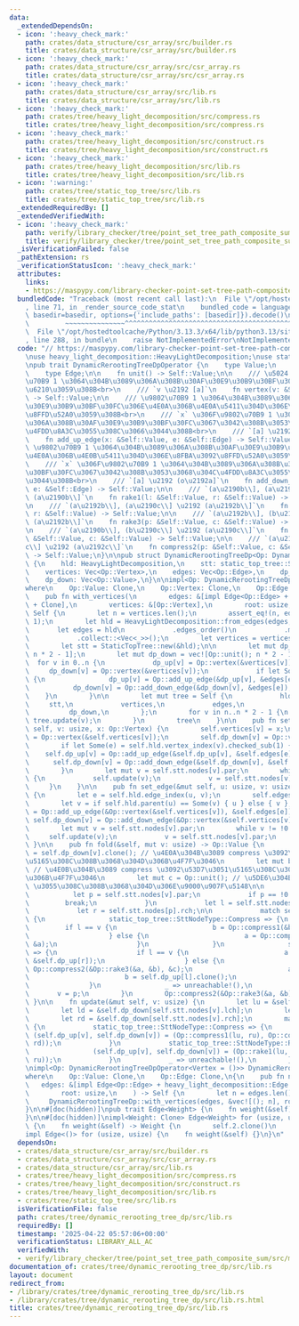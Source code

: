 ```yaml
---
data:
  _extendedDependsOn:
  - icon: ':heavy_check_mark:'
    path: crates/data_structure/csr_array/src/builder.rs
    title: crates/data_structure/csr_array/src/builder.rs
  - icon: ':heavy_check_mark:'
    path: crates/data_structure/csr_array/src/csr_array.rs
    title: crates/data_structure/csr_array/src/csr_array.rs
  - icon: ':heavy_check_mark:'
    path: crates/data_structure/csr_array/src/lib.rs
    title: crates/data_structure/csr_array/src/lib.rs
  - icon: ':heavy_check_mark:'
    path: crates/tree/heavy_light_decomposition/src/compress.rs
    title: crates/tree/heavy_light_decomposition/src/compress.rs
  - icon: ':heavy_check_mark:'
    path: crates/tree/heavy_light_decomposition/src/construct.rs
    title: crates/tree/heavy_light_decomposition/src/construct.rs
  - icon: ':heavy_check_mark:'
    path: crates/tree/heavy_light_decomposition/src/lib.rs
    title: crates/tree/heavy_light_decomposition/src/lib.rs
  - icon: ':warning:'
    path: crates/tree/static_top_tree/src/lib.rs
    title: crates/tree/static_top_tree/src/lib.rs
  _extendedRequiredBy: []
  _extendedVerifiedWith:
  - icon: ':heavy_check_mark:'
    path: verify/library_checker/tree/point_set_tree_path_composite_sum/src/main.rs
    title: verify/library_checker/tree/point_set_tree_path_composite_sum/src/main.rs
  _isVerificationFailed: false
  _pathExtension: rs
  _verificationStatusIcon: ':heavy_check_mark:'
  attributes:
    links:
    - https://maspypy.com/library-checker-point-set-tree-path-composite-sum
  bundledCode: "Traceback (most recent call last):\n  File \"/opt/hostedtoolcache/Python/3.13.3/x64/lib/python3.13/site-packages/onlinejudge_verify/documentation/build.py\"\
    , line 71, in _render_source_code_stat\n    bundled_code = language.bundle(stat.path,\
    \ basedir=basedir, options={'include_paths': [basedir]}).decode()\n          \
    \         ~~~~~~~~~~~~~~~^^^^^^^^^^^^^^^^^^^^^^^^^^^^^^^^^^^^^^^^^^^^^^^^^^^^^^^^^^^^^^^^^^\n\
    \  File \"/opt/hostedtoolcache/Python/3.13.3/x64/lib/python3.13/site-packages/onlinejudge_verify/languages/rust.py\"\
    , line 288, in bundle\n    raise NotImplementedError\nNotImplementedError\n"
  code: "// https://maspypy.com/library-checker-point-set-tree-path-composite-sum\n\
    \nuse heavy_light_decomposition::HeavyLightDecomposition;\nuse static_top_tree::StaticTopTree;\n\
    \npub trait DynamicRerootingTreeDpOperator {\n    type Value;\n    type Vertex;\n\
    \    type Edge;\n\n    fn unit() -> Self::Value;\n\n    /// \u5024 `v` \u306E\u9802\
    \u70B9 1 \u3064\u304B\u3089\u306A\u308B\u30AF\u30E9\u30B9\u30BF\u30FC\u3092\u751F\
    \u6210\u3059\u308B<br>\n    /// `v \u2192 [a]`\n    fn vertex(v: &Self::Vertex)\
    \ -> Self::Value;\n\n    /// \u9802\u70B9 1 \u3064\u304B\u3089\u306A\u308B\u30AF\
    \u30E9\u30B9\u30BF\u30FC\u306E\u4E0A\u306B\u4E0A\u5411\u304D\u306E\u8FBA\u3092\
    \u8FFD\u52A0\u3059\u308B<br>\n    /// `x` \u306F\u9802\u70B9 1 \u3064\u304B\u3089\
    \u306A\u308B\u30AF\u30E9\u30B9\u30BF\u30FC\u3067\u3042\u308B\u3053\u3068\u304C\
    \u4FDD\u8A3C\u3055\u308C\u3066\u3044\u308B<br>\n    /// `[a] \u2192 (o\u2190a]`\n\
    \    fn add_up_edge(x: &Self::Value, e: &Self::Edge) -> Self::Value;\n\n    ///\
    \ \u9802\u70B9 1 \u3064\u304B\u3089\u306A\u308B\u30AF\u30E9\u30B9\u30BF\u30FC\u306E\
    \u4E0A\u306B\u4E0B\u5411\u304D\u306E\u8FBA\u3092\u8FFD\u52A0\u3059\u308B<br>\n\
    \    /// `x` \u306F\u9802\u70B9 1 \u3064\u304B\u3089\u306A\u308B\u30AF\u30E9\u30B9\
    \u30BF\u30FC\u3067\u3042\u308B\u3053\u3068\u304C\u4FDD\u8A3C\u3055\u308C\u3066\
    \u3044\u308B<br>\n    /// `[a] \u2192 (o\u2192a]`\n    fn add_down_edge(x: &Self::Value,\
    \ e: &Self::Edge) -> Self::Value;\n\n    /// `(a\u2190b\\], (a\u2190c\\] \u2192\
    \ (a\u2190b\\]`\n    fn rake1(l: &Self::Value, r: &Self::Value) -> Self::Value;\n\
    \n    /// `(a\u2192b\\], (a\u2190c\\] \u2192 (a\u2192b\\]`\n    fn rake2(l: &Self::Value,\
    \ r: &Self::Value) -> Self::Value;\n\n    /// `(a\u2192b\\], (b\u2190c\\] \u2192\
    \ (a\u2192b\\]`\n    fn rake3(p: &Self::Value, c: &Self::Value) -> Self::Value;\n\
    \n    /// `(a\u2190b\\], (b\u2190c\\] \u2192 (a\u2190c\\]`\n    fn compress1(p:\
    \ &Self::Value, c: &Self::Value) -> Self::Value;\n\n    /// `(a\u2190b\\], (b\u2192\
    c\\] \u2192 (a\u2192c\\]`\n    fn compress2(p: &Self::Value, c: &Self::Value)\
    \ -> Self::Value;\n}\n\npub struct DynamicRerootingTreeDp<Op: DynamicRerootingTreeDpOperator>\
    \ {\n    hld: HeavyLightDecomposition,\n    stt: static_top_tree::StaticTopTree,\n\
    \    vertices: Vec<Op::Vertex>,\n    edges: Vec<Op::Edge>,\n    dp_up: Vec<Op::Value>,\n\
    \    dp_down: Vec<Op::Value>,\n}\n\nimpl<Op: DynamicRerootingTreeDpOperator> DynamicRerootingTreeDp<Op>\n\
    where\n    Op::Value: Clone,\n    Op::Vertex: Clone,\n    Op::Edge: Clone,\n{\n\
    \    pub fn with_vertices(\n        edges: &[impl Edge<Op::Edge> + heavy_light_decomposition::Edge\
    \ + Clone],\n        vertices: &[Op::Vertex],\n        root: usize,\n    ) ->\
    \ Self {\n        let n = vertices.len();\n        assert_eq!(n, edges.len() +\
    \ 1);\n        let hld = HeavyLightDecomposition::from_edges(edges, root);\n \
    \       let edges = hld\n            .edges_order()\n            .map(|e| edges[e].weight())\n\
    \            .collect::<Vec<_>>();\n        let vertices = vertices.to_vec();\n\
    \        let stt = StaticTopTree::new(&hld);\n\n        let mut dp_up = vec![Op::unit();\
    \ n * 2 - 1];\n        let mut dp_down = vec![Op::unit(); n * 2 - 1];\n      \
    \  for v in 0..n {\n            dp_up[v] = Op::vertex(&vertices[v]);\n       \
    \     dp_down[v] = Op::vertex(&vertices[v]);\n            if let Some(e) = hld.vertex_index(v).checked_sub(1)\
    \ {\n                dp_up[v] = Op::add_up_edge(&dp_up[v], &edges[e]);\n     \
    \           dp_down[v] = Op::add_down_edge(&dp_down[v], &edges[e]);\n        \
    \    }\n        }\n\n        let mut tree = Self {\n            hld,\n       \
    \     stt,\n            vertices,\n            edges,\n            dp_up,\n  \
    \          dp_down,\n        };\n        for v in n..n * 2 - 1 {\n           \
    \ tree.update(v);\n        }\n        tree\n    }\n\n    pub fn set_vertex(&mut\
    \ self, v: usize, x: Op::Vertex) {\n        self.vertices[v] = x;\n        self.dp_up[v]\
    \ = Op::vertex(&self.vertices[v]);\n        self.dp_down[v] = Op::vertex(&self.vertices[v]);\n\
    \        if let Some(e) = self.hld.vertex_index(v).checked_sub(1) {\n        \
    \    self.dp_up[v] = Op::add_up_edge(&self.dp_up[v], &self.edges[e]);\n      \
    \      self.dp_down[v] = Op::add_down_edge(&self.dp_down[v], &self.edges[e]);\n\
    \        }\n        let mut v = self.stt.nodes[v].par;\n        while v != !0\
    \ {\n            self.update(v);\n            v = self.stt.nodes[v].par;\n   \
    \     }\n    }\n\n    pub fn set_edge(&mut self, u: usize, v: usize, x: Op::Edge)\
    \ {\n        let e = self.hld.edge_index(u, v);\n        self.edges[e] = x;\n\
    \        let v = if self.hld.parent(u) == Some(v) { u } else { v };\n        self.dp_up[v]\
    \ = Op::add_up_edge(&Op::vertex(&self.vertices[v]), &self.edges[e]);\n       \
    \ self.dp_down[v] = Op::add_down_edge(&Op::vertex(&self.vertices[v]), &self.edges[e]);\n\
    \        let mut v = self.stt.nodes[v].par;\n        while v != !0 {\n       \
    \     self.update(v);\n            v = self.stt.nodes[v].par;\n        }\n   \
    \ }\n\n    pub fn fold(&self, mut v: usize) -> Op::Value {\n        let mut a\
    \ = self.dp_down[v].clone(); // \u4E0A\u304B\u3089 compress \u3092\u53D7\u3051\
    \u5165\u308C\u308B\u3068\u304D\u306B\u4F7F\u3046\n        let mut b = Op::unit();\
    \ // \u4E0B\u304B\u3089 compress \u3092\u53D7\u3051\u5165\u308C\u308B\u3068\u304D\
    \u306B\u4F7F\u3046\n        let mut c = Op::unit(); // \u5DE6\u304B\u3089 rake\
    \ \u3055\u308C\u308B\u3068\u304D\u306E\u9000\u907F\u5148\n\n        loop {\n \
    \           let p = self.stt.nodes[v].par;\n            if p == !0 {\n       \
    \         break;\n            }\n            let l = self.stt.nodes[p].lch;\n\
    \            let r = self.stt.nodes[p].rch;\n\n            match self.stt.nodes[p].ty\
    \ {\n                static_top_tree::SttNodeType::Compress => {\n           \
    \         if l == v {\n                        b = Op::compress1(&b, &self.dp_up[r]);\n\
    \                    } else {\n                        a = Op::compress2(&self.dp_down[l],\
    \ &a);\n                    }\n                }\n                static_top_tree::SttNodeType::Rake\
    \ => {\n                    if l == v {\n                        a = Op::rake2(&a,\
    \ &self.dp_up[r]);\n                    } else {\n                        c =\
    \ Op::compress2(&Op::rake3(&a, &b), &c);\n                        a = Op::unit();\n\
    \                        b = self.dp_up[l].clone();\n                    }\n \
    \               }\n                _ => unreachable!(),\n            }\n     \
    \       v = p;\n        }\n        Op::compress2(&Op::rake3(&a, &b), &c)\n   \
    \ }\n\n    fn update(&mut self, v: usize) {\n        let lu = &self.dp_up[self.stt.nodes[v].lch];\n\
    \        let ld = &self.dp_down[self.stt.nodes[v].lch];\n        let ru = &self.dp_up[self.stt.nodes[v].rch];\n\
    \        let rd = &self.dp_down[self.stt.nodes[v].rch];\n        match self.stt.nodes[v].ty\
    \ {\n            static_top_tree::SttNodeType::Compress => {\n               \
    \ (self.dp_up[v], self.dp_down[v]) = (Op::compress1(lu, ru), Op::compress2(ld,\
    \ rd));\n            }\n            static_top_tree::SttNodeType::Rake => {\n\
    \                (self.dp_up[v], self.dp_down[v]) = (Op::rake1(lu, ru), Op::rake2(ld,\
    \ ru));\n            }\n            _ => unreachable!(),\n        }\n    }\n}\n\
    \nimpl<Op: DynamicRerootingTreeDpOperator<Vertex = ()>> DynamicRerootingTreeDp<Op>\n\
    where\n    Op::Value: Clone,\n    Op::Edge: Clone,\n{\n    pub fn new(\n     \
    \   edges: &[impl Edge<Op::Edge> + heavy_light_decomposition::Edge + Clone],\n\
    \        root: usize,\n    ) -> Self {\n        let n = edges.len() + 1;\n   \
    \     DynamicRerootingTreeDp::with_vertices(edges, &vec![(); n], root)\n    }\n\
    }\n\n#[doc(hidden)]\npub trait Edge<Weight> {\n    fn weight(&self) -> Weight;\n\
    }\n\n#[doc(hidden)]\nimpl<Weight: Clone> Edge<Weight> for (usize, usize, Weight)\
    \ {\n    fn weight(&self) -> Weight {\n        self.2.clone()\n    }\n}\n\n#[doc(hidden)]\n\
    impl Edge<()> for (usize, usize) {\n    fn weight(&self) {}\n}\n"
  dependsOn:
  - crates/data_structure/csr_array/src/builder.rs
  - crates/data_structure/csr_array/src/csr_array.rs
  - crates/data_structure/csr_array/src/lib.rs
  - crates/tree/heavy_light_decomposition/src/compress.rs
  - crates/tree/heavy_light_decomposition/src/construct.rs
  - crates/tree/heavy_light_decomposition/src/lib.rs
  - crates/tree/static_top_tree/src/lib.rs
  isVerificationFile: false
  path: crates/tree/dynamic_rerooting_tree_dp/src/lib.rs
  requiredBy: []
  timestamp: '2025-04-22 05:57:06+00:00'
  verificationStatus: LIBRARY_ALL_AC
  verifiedWith:
  - verify/library_checker/tree/point_set_tree_path_composite_sum/src/main.rs
documentation_of: crates/tree/dynamic_rerooting_tree_dp/src/lib.rs
layout: document
redirect_from:
- /library/crates/tree/dynamic_rerooting_tree_dp/src/lib.rs
- /library/crates/tree/dynamic_rerooting_tree_dp/src/lib.rs.html
title: crates/tree/dynamic_rerooting_tree_dp/src/lib.rs
---
```

